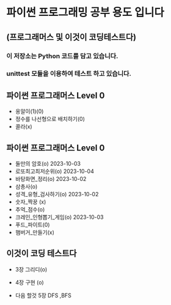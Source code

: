 # 파이썬 프로그래밍 공부 용도 입니다
## (프로그래머스 및 이것이 코딩테스트다)

### 이 저장소는 Python 코드를 담고 있습니다.
### unittest 모듈을 이용하여 테스트 하고 있습니다.

## 파이썬 프로그래머스 Level 0
- 옹알이(1)(0)
- 정수를 나선형으로 배치하기(0)
- 콜라(x)

## 파이썬 프로그래머스 Level 0
- 둘만의 암호(o)   2023-10-03
- 로또최고최저순위(o)  2023-10-04
- 바탕화면_정리(o) 2023-10-02
- 삼총사(o)    
- 성격_유형_검사하기(o)    2023-10-02
- 숫자_짝꿍 (x)
- 추억_점수(o)
- 크레인_인형뽑기_게임(o)  2023-10-03
- 푸드_파이트(0)
- 햄버거_만들기(x)

## 이것이 코딩 테스트다
- 3장 그리디(o)

- 4장 구현 (o)

- 다음 할것 5장 DFS ,BFS

